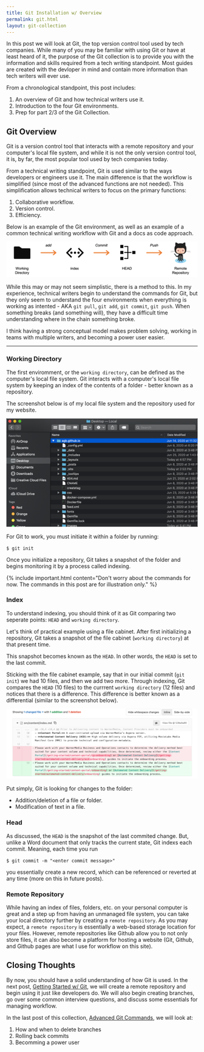 ```yaml
---
title: Git Installation w/ Overview
permalink: git.html
layout: git-collection
---
```


In this post we will look at Git, the top version control tool used by tech companies. While many of you may be familiar with using Git or have at least heard of it, the purpose of the Git collection is to provide you with the information and skills required from a tech writing standpoint. Most guides are created with the devloper in mind and contain more information than tech writers will ever use. 

From a chronological standpoint, this post includes:

1. An overview of Git and how technical writers use it.
1. Introduction to the four Git environments.
1. Prep for part 2/3 of the Git Collection.

## Git Overview

Git is a version control tool that interacts with a remote repository and your computer's local file system, and while it is not the only version control tool, it is, by far, the most popular tool used by tech companies today.

From a technical writing standpoint, Git is used similar to the ways developers or engineers use it. The main difference is that the workflow is simplified (since most of the advanced functions are not needed). This simplification allows technical writers to focus on the primary functions:

1. Collaborative workflow.
1. Version control.
1. Efficiency.

Below is an example of the Git environment, as well as an example of a common technical writing workflow with Git and a docs as code approach.

<div class="post-image-container">
    <img class="post-image" src="images/git-flow.png" />
</div>

While this may or may not seem simplistic, there is a method to this. In my experience, technical writers begin to understand the commands for Git, but they only seem to understand the four environments when everything is working as intented - AKA `git pull`, `git add`, `git commit`, `git push`. When something breaks (and something will), they have a difficult time understanding where in the chain something broke.

I think having a strong conceptual model makes problem solving, working in teams with multiple writers, and becoming a power user easier.

<hr>

### Working Directory

The first enviromment, or the `working directory`, can be defined as the computer's local file system. Git interacts with a computer's local file system by keeping an index of the contents of a folder - better known as a repository.  

The screenshot below is of my local file system and the repository used for my website.

<div class="post-image-container">
    <img class="post-image" src="images/local.png" />
</div>

For Git to work, you must initiate it within a folder by running:

```
$ git init
```

Once you initialize a repository, Git takes a snapshot of the folder and begins monitoring it by a process called indexing.

{% include important.html content="Don't worry about the commands for now. The commands in this post are for illustration only." %}

### Index

To understand indexing, you should think of it as Git comparing two seperate points: `HEAD` and `working directory`. 

Let's think of practical example using a file cabinet. After first initializing a repository, Git takes a snapshot of the file cabinet (`working directory`) at that present time.

This snapshot becomes known as the `HEAD`. In other words, the `HEAD` is set to the last commit.

Sticking with the file cabinet example, say that in our initial commit (`git init`) we had 10 files, and then we add two more. Through indexing, Git compares the `HEAD` (10 files) to the currrent `working directory` (12 files) and notices that there is a difference. This difference is better known as a differential (similar to the screenshot below).

<div class="post-image-container">
    <img class="post-image" src="images/diff.png" />
</div>

Put simply, Git is looking for changes to the folder:

* Addition/deletion of a file or folder.
* Modification of text in a file.

### Head

As discussed, the `HEAD` is the snapshot of the last commited change. But, unlike a Word document that only tracks the current state, Git indexs each commit. Meaning, each time you run 

``` 
$ git commit -m "<enter commit message>"
```

you essentially create a new record, which can be referenced or reverted at any time (more on this in future posts).

### Remote Repository

While having an index of files, folders, etc. on your personal computer is great and a step up from having an unmanaged file system, you can take your local directory further by creating a `remote repository`. As you may expect, a `remote repository` is essentially a web-based storage location for your files. However, remote repositories like Github allow you to not only store files, it can also become a platform for hosting a website (Git, Github, and Github pages are what I use for workflow on this site).

## Closing Thoughts

By now, you should have a solid understanding of how Git is used. In the next post, [Getting Started w/ Git](/git-getting-started), we will create a remote repository and begin using it just like developers do. We will also begin creating branches, go over some common interview questions, and discuss some essentials for managing workflow.

In the last post of this collection, [Advanced Git Commands](/git-advanced), we will look at:

1. How and when to delete branches
2. Rolling back commits
3. Becomming a power user



